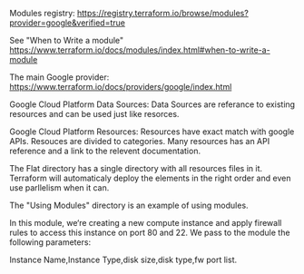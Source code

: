 

Modules registry:
https://registry.terraform.io/browse/modules?provider=google&verified=true

See "When to Write a module"  https://www.terraform.io/docs/modules/index.html#when-to-write-a-module

The main Google provider: https://www.terraform.io/docs/providers/google/index.html

Google Cloud Platform Data Sources:
  Data Sources are referance to existing resources and can be used just like resorces.   

Google Cloud Platform Resources:
  Resources have exact match with google APIs. Resouces are divided to categories.
  Many resources has an API reference and a link to the relevent documentation.

The Flat directory has a single directory with all resources files in it. Terraform will automaticaly deploy the elements in the right order and even use parllelism when it can. 

The "Using Modules" directory is an example of using modules.  

In this module, we‘re creating a new compute instance and apply firewall rules to access this instance on port 80 and 22. We pass to the module the following parameters:

Instance Name,Instance Type,disk size,disk type,fw port list.

